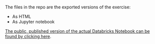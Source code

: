 The files in the repo are the exported versions of the exercise:
- As HTML
- As Jupyter notebook

[The public, published version of the actual Databricks Notebook can be found by clicking here](https://databricks-prod-cloudfront.cloud.databricks.com/public/4027ec902e239c93eaaa8714f173bcfc/4409707163220168/968248528362223/7743170773645888/latest.html).
